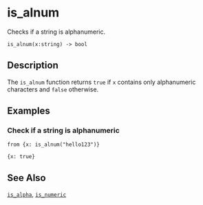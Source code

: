 # is_alnum

Checks if a string is alphanumeric.

```tql
is_alnum(x:string) -> bool
```

## Description

The `is_alnum` function returns `true` if `x` contains only alphanumeric
characters and `false` otherwise.

## Examples

### Check if a string is alphanumeric

```tql
from {x: is_alnum("hello123")}
```

```tql
{x: true}
```

## See Also

[`is_alpha`](is_alpha.md), [`is_numeric`](is_numeric.md)
